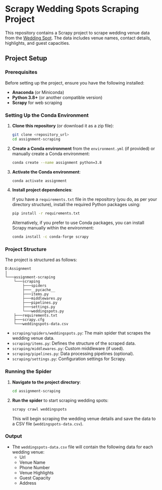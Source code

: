 
# Scrapy Wedding Spots Scraping Project

This repository contains a Scrapy project to scrape wedding venue data from the [Wedding Spot](https://www.wedding-spot.com). The data includes venue names, contact details, highlights, and guest capacities.

## Project Setup

### Prerequisites

Before setting up the project, ensure you have the following installed:

- **Anaconda** (or Miniconda)
- **Python 3.8+** (or another compatible version)
- **Scrapy** for web scraping

### Setting Up the Conda Environment

1. **Clone this repository** (or download it as a zip file):
   
   ```bash
   git clone <repository_url>
   cd assignment-scraping
   ```

2. **Create a Conda environment** from the `environment.yml` (if provided) or manually create a Conda environment:

   ```bash
   conda create --name assignment python=3.8
   ```

3. **Activate the Conda environment**:

   ```bash
   conda activate assignment
   ```

4. **Install project dependencies**:
   
   If you have a `requirements.txt` file in the repository (you do, as per your directory structure), install the required Python packages using:

   ```bash
   pip install -r requirements.txt
   ```

   Alternatively, if you prefer to use Conda packages, you can install Scrapy manually within the environment:

   ```bash
   conda install -c conda-forge scrapy
   ```

### Project Structure

The project is structured as follows:

```
D:Assignment
│
└───assignment-scraping
    └───scraping
        ├───spiders
        ├───__pycache__
        ├───items.py
        ├───middlewares.py
        ├───pipelines.py
        ├───settings.py
        └───weddingspots.py
    ├───requirements.txt
    ├───scrapy.cfg
    └───weddingspots-data.csv
```

- `scraping/spiders/weddingspots.py`: The main spider that scrapes the wedding venue data.
- `scraping/items.py`: Defines the structure of the scraped data.
- `scraping/middlewares.py`: Custom middleware (if used).
- `scraping/pipelines.py`: Data processing pipelines (optional).
- `scraping/settings.py`: Configuration settings for Scrapy.

### Running the Spider

1. **Navigate to the project directory**:

   ```bash
   cd assignment-scraping
   ```

2. **Run the spider** to start scraping wedding spots:

   ```bash
   scrapy crawl weddingspots
   ```

   This will begin scraping the wedding venue details and save the data to a CSV file (`weddingspots-data.csv`).

### Output

- The `weddingspots-data.csv` file will contain the following data for each wedding venue:
    - Url
    - Venue Name
    - Phone Number
    - Venue Highlights
    - Guest Capacity
    - Address

